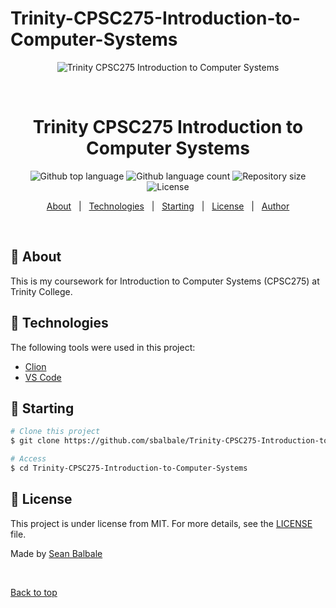 # Trinity-CPSC275-Introduction-to-Computer-Systems
 
<div align="center" id="top"> 
  <img src="./.github/app.gif" alt="Trinity CPSC275 Introduction to Computer Systems" />

  &#xa0;

  <!-- <a href="https://TrinityCPSC215DataStructuresandAlgorithms.netlify.app">Demo</a> -->
</div>

<h1 align="center">Trinity CPSC275 Introduction to Computer Systems</h1>

<p align="center">
  <img alt="Github top language" src="https://img.shields.io/github/languages/top/sbalbale/Trinity-CPSC275-Introduction-to-Computer-Systems?color=56BEB8">

  <img alt="Github language count" src="https://img.shields.io/github/languages/count/sbalbale/Trinity-CPSC275-Introduction-to-Computer-Systems?color=56BEB8">

  <img alt="Repository size" src="https://img.shields.io/github/repo-size/sbalbale/Trinity-CPSC275-Introduction-to-Computer-Systems?color=56BEB8">

  <img alt="License" src="https://img.shields.io/github/license/sbalbale/Trinity-CPSC275-Introduction-to-Computer-Systems?color=56BEB8">

  <!-- <img alt="Github issues" src="https://img.shields.io/github/issues/sbalbale/Trinity-CPSC275-Introduction-to-Computer-Systems?color=56BEB8" /> -->

  <!-- <img alt="Github forks" src="https://img.shields.io/github/forks/sbalbale/Trinity-CPSC275-Introduction-to-Computer-Systems?color=56BEB8" /> -->

  <!-- <img alt="Github stars" src="https://img.shields.io/github/stars/sbalbale/Trinity-CPSC275-Introduction-to-Computer-Systems?color=56BEB8" /> -->
</p>

<!-- Status -->

<!-- <h4 align="center"> 
	🚧  Trinity CPSC275 Introduction to Computer Systems 🚀 Under construction...  🚧
</h4> 

<hr> -->

<p align="center">
  <a href="#dart-about">About</a> &#xa0; | &#xa0; 
  <a href="#rocket-technologies">Technologies</a> &#xa0; | &#xa0;
  <a href="#checkered_flag-starting">Starting</a> &#xa0; | &#xa0
  <a href="#memo-license">License</a> &#xa0; | &#xa0;
  <a href="https://github.com/sbalbale" target="_blank">Author</a>
</p>

<br>

## :dart: About ##

This is my coursework for Introduction to Computer Systems (CPSC275) at Trinity College.

## :rocket: Technologies ##

The following tools were used in this project:

- [Clion](https://www.jetbrains.com/clion/)
- [VS Code](https://code.visualstudio.com/)

## :checkered_flag: Starting ##

```bash
# Clone this project
$ git clone https://github.com/sbalbale/Trinity-CPSC275-Introduction-to-Computer-Systems

# Access
$ cd Trinity-CPSC275-Introduction-to-Computer-Systems
```

## :memo: License ##

This project is under license from MIT. For more details, see the [LICENSE](LICENSE.md) file.


Made by <a href="https://github.com/sbalbale" target="_blank">Sean Balbale</a>

&#xa0;

<a href="#top">Back to top</a>
